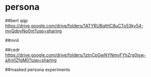 # persona

##bert qqp
https://drive.google.com/drive/folders/1ATYRUBqtHC8uCTo53ky54-mvQdpyNo0m?usp=sharing

##mnli

##cedr
https://drive.google.com/drive/folders/1ztnCpGwNYNmvFYhZrg0isw-aXm1ZfgM0?usp=sharing

##masked persona experiments

